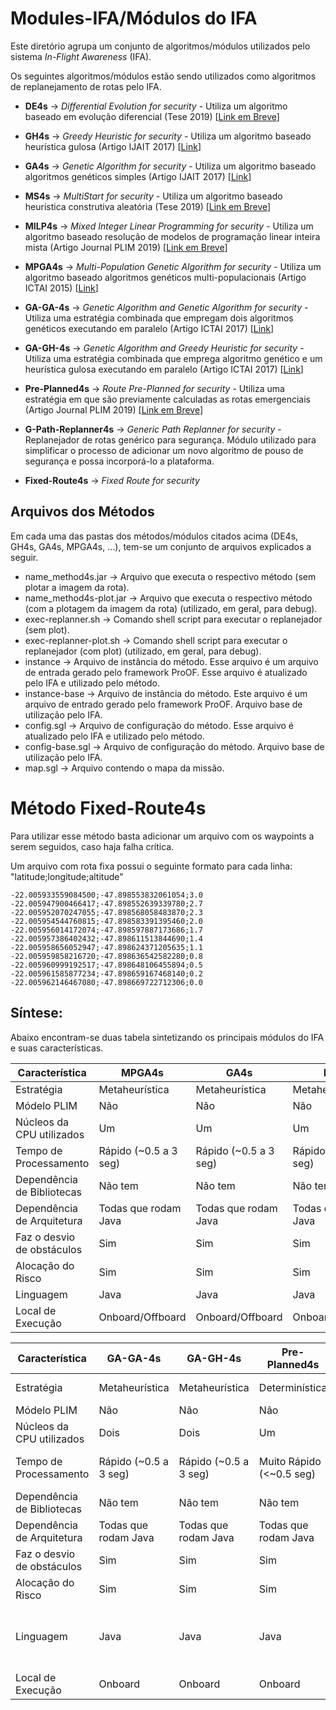 # Modules-IFA/Módulos do IFA

Este diretório agrupa um conjunto de algoritmos/módulos utilizados pelo sistema *In-Flight Awareness* (IFA). 

Os seguintes algoritmos/módulos estão sendo utilizados como algoritmos de replanejamento de rotas pelo IFA.

* **DE4s** -> *Differential Evolution for security* - Utiliza um algoritmo baseado em evolução diferencial (Tese 2019) [[Link em Breve]()]

* **GH4s** -> *Greedy Heuristic for security* - Utiliza um algoritmo baseado heurística gulosa (Artigo IJAIT 2017) [[Link](http://www.worldscientific.com/doi/abs/10.1142/S0218213017600089)]

* **GA4s** -> *Genetic Algorithm for security* - Utiliza um algoritmo baseado algoritmos genéticos simples (Artigo IJAIT 2017) [[Link](http://www.worldscientific.com/doi/abs/10.1142/S0218213017600089)]

* **MS4s** ->  *MultiStart for security* - Utiliza um algoritmo baseado heurística construtiva aleatória (Tese 2019) [[Link em Breve]()]

* **MILP4s** ->  *Mixed Integer Linear Programming for security* - Utiliza um algoritmo baseado resolução de modelos de programação linear inteira mista (Artigo Journal PLIM 2019) [[Link em Breve]()]

* **MPGA4s** ->  *Multi-Population Genetic Algorithm for security* - Utiliza um algoritmo baseado algoritmos genéticos multi-populacionais (Artigo ICTAI 2015) [[Link](http://ieeexplore.ieee.org/document/7372174/)]

* **GA-GA-4s** -> *Genetic Algorithm and Genetic Algorithm for security* - Utiliza uma estratégia combinada que empregam dois algoritmos genéticos executando em paralelo (Artigo ICTAI 2017) [[Link](https://ieeexplore.ieee.org/document/8372047/)]

* **GA-GH-4s** -> *Genetic Algorithm and Greedy Heuristic for security* - Utiliza uma estratégia combinada que emprega algoritmo genético e um heurística gulosa executando em paralelo (Artigo ICTAI 2017) [[Link](https://ieeexplore.ieee.org/document/8372047/)]

* **Pre-Planned4s** -> *Route Pre-Planned for security* - Utiliza uma estratégia em que são previamente calculadas as rotas emergenciais (Artigo Journal PLIM 2019) [[Link em Breve]()]

* **G-Path-Replanner4s** -> *Generic Path Replanner for security* - Replanejador de rotas genérico para segurança. Módulo utilizado para simplificar o processo de adicionar um novo algoritmo de pouso de segurança e possa incorporá-lo a plataforma.

* **Fixed-Route4s** -> *Fixed Route for security*

## Arquivos dos Métodos

Em cada uma das pastas dos métodos/módulos citados acima (DE4s, GH4s, GA4s, MPGA4s, ...), tem-se um conjunto de arquivos explicados a seguir. 

* name_method4s.jar -> Arquivo que executa o respectivo método (sem plotar a imagem da rota).
* name_method4s-plot.jar -> Arquivo que executa o respectivo método (com a plotagem da imagem da rota) (utilizado, em geral, para debug).
* exec-replanner.sh -> Comando shell script para executar o replanejador (sem plot).
* exec-replanner-plot.sh -> Comando shell script para executar o replanejador (com plot) (utilizado, em geral, para debug).
* instance -> Arquivo de instância do método. Esse arquivo é um arquivo de entrada gerado pelo framework ProOF. Esse arquivo é atualizado pelo IFA e utilizado pelo método.
* instance-base -> Arquivo de instância do método. Este arquivo é um arquivo de entrado gerado pelo framework ProOF. Arquivo base de utilização pelo IFA.
* config.sgl -> Arquivo de configuração do método. Esse arquivo é atualizado pelo IFA e utilizado pelo método.
* config-base.sgl -> Arquivo de configuração do método. Arquivo base de utilização pelo IFA.
* map.sgl -> Arquivo contendo o mapa da missão.

# Método Fixed-Route4s

Para utilizar esse método basta adicionar um arquivo com os waypoints a serem seguidos, caso haja falha crítica. 

Um arquivo com rota fixa possui o seguinte formato para cada linha: "latitude;longitude;altitude"

```
-22.005933559084500;-47.898553832061054;3.0
-22.005947900466417;-47.898552639339780;2.7
-22.005952070247055;-47.898568058483870;2.3
-22.005954544760815;-47.898583391395460;2.0
-22.005956014172074;-47.898597887173686;1.7
-22.005957386402432;-47.898611513844690;1.4
-22.005958656052947;-47.898624371205635;1.1
-22.005959858216720;-47.898636542582280;0.8
-22.005960999192517;-47.898648106455894;0.5
-22.005961585877234;-47.898659167468140;0.2
-22.005962146467080;-47.898669722712306;0.0
```

## Síntese: 

Abaixo encontram-se duas tabela sintetizando os principais módulos do IFA e suas características.

| Característica             | MPGA4s                    | GA4s                     | DE4s                     | GH4s                     | MS4s                     |
|----------------------------|---------------------------|--------------------------|--------------------------|--------------------------|--------------------------|
| Estratégia                 | Metaheurística            | Metaheurística           | Metaheurística           | Heurística               | Heurística               |
| Módelo PLIM                | Não                       | Não                      | Não                      | Não                      | Não                      |
| Núcleos da CPU utilizados  | Um                        | Um                       | Um                       | Um                       | Um                       |
| Tempo de Processamento     | Rápido (~0.5 a 3 seg)     | Rápido (~0.5 a 3 seg)    | Rápido (~0.5 a 3 seg)    | Muito Rápido (<~0.5 seg) | Rápido (~0.5 a 3 seg)    |
| Dependência de Bibliotecas | Não tem                   | Não tem                  | Não tem                  | Não tem                  | Não tem                  |
| Dependência de Arquitetura | Todas que rodam Java      | Todas que rodam Java     | Todas que rodam Java     | Todas que rodam Java     | Todas que rodam Java     |
| Faz o desvio de obstáculos | Sim                       | Sim                      | Sim                      | Não                      | Sim                      |
| Alocação do Risco          | Sim                       | Sim                      | Sim                      | Não                      | Sim                      |
| Linguagem                  | Java                      | Java                     | Java                     | Java                     | Java                     |
| Local de Execução          | Onboard/Offboard          | Onboard/Offboard         | Onboard/Offboard         | Onboard/Offboard         | Onboard/Offboard         |

| Característica             | GA-GA-4s                   | GA-GH-4s                 | Pre-Planned4s            | Fixed-Route4s            | MILP4s                   | G-Path-Replanner4s 
|----------------------------|----------------------------|--------------------------|--------------------------|--------------------------|--------------------------|--------------------------|
| Estratégia                 | Metaheurística             | Metaheurística           | Determinística           | Determinística           | Programação Matemática   | Qualquer Estratégia      |
| Módelo PLIM                | Não                        | Não                      | Não                      | Não                      | Sim                      | N/A                      |
| Núcleos da CPU utilizados  | Dois                       | Dois                     | Um                       | Um                       | Um                       | N/A                      |
| Tempo de Processamento     | Rápido (~0.5 a 3 seg)      | Rápido (~0.5 a 3 seg)    | Muito Rápido (<~0.5 seg) | Super Rápido (<~0.1 seg) | Super Lento (>30 seg até 10 minutos) | N/A                      |
| Dependência de Bibliotecas | Não tem                    | Não tem                  | Não tem                  | Não tem                  | CPLEX                    | N/A                      |
| Dependência de Arquitetura | Todas que rodam Java       | Todas que rodam Java     | Todas que rodam Java     | Todas                    | Apenas x86 e x64         | N/A                      |
| Faz o desvio de obstáculos | Sim                        | Sim                      | Sim                      | Não                      | Sim                      | N/A                      |
| Alocação do Risco          | Sim                        | Sim                      | Sim                      | Não                      | Sim                      | N/A                      |
| Linguagem                  | Java                       | Java                     | Java                     | N/A                      | Java                     | Qualquer Linguagem (Tem Exemplos em C, C++, Java e Python) |
| Local de Execução          | Onboard                    | Onboard                  | Onboard                  | Onboard                  | Onboard                  | Onboard/Offboard         |
